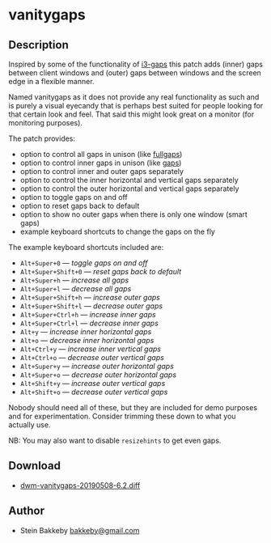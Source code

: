 vanitygaps
==========

Description
-----------
Inspired by some of the functionality of [i3-gaps](https://github.com/Airblader/i3) this patch adds (inner) gaps between client windows and (outer) gaps between windows and the screen edge in a flexible manner.

Named vanitygaps as it does not provide any real functionality as such and is purely a visual eyecandy that is perhaps best suited for people looking for that certain look and feel. That said this might look great on a monitor (for monitoring purposes).

The patch provides:

   * option to control all gaps in unison (like [fullgaps](../fullgaps))
   * option to control inner gaps in unison (like [gaps](../gaps/))
   * option to control inner and outer gaps separately
   * option to control the inner horizontal and vertical gaps separately
   * option to control the outer horizontal and vertical gaps separately
   * option to toggle gaps on and off
   * option to reset gaps back to default
   * option to show no outer gaps when there is only one window (smart gaps)
   * example keyboard shortcuts to change the gaps on the fly

The example keyboard shortcuts included are:

   * `Alt+Super+0` ― *toggle gaps on and off*
   * `Alt+Super+Shift+0` ― *reset gaps back to default*
   * `Alt+Super+h` ― *increase all gaps*
   * `Alt+Super+l` ― *decrease all gaps*
   * `Alt+Super+Shift+h` ― *increase outer gaps*
   * `Alt+Super+Shift+l` ― *decrease outer gaps*
   * `Alt+Super+Ctrl+h` ― *increase inner gaps*
   * `Alt+Super+Ctrl+l` ― *decrease inner gaps*
   * `Alt+y` ― *increase inner horizontal gaps*
   * `Alt+o` ― *decrease inner horizontal gaps*
   * `Alt+Ctrl+y` ― *increase inner vertical gaps*
   * `Alt+Ctrl+o` ― *decrease outer vertical gaps*
   * `Alt+Super+y` ― *increase outer horizontal gaps*
   * `Alt+Super+o` ― *decrease outer horizontal gaps*
   * `Alt+Shift+y` ― *increase outer vertical gaps*
   * `Alt+Shift+o` ― *decrease outer vertical gaps*

Nobody should need all of these, but they are included for demo purposes and for experimentation. Consider trimming these down to what you actually use.

NB: You may also want to disable `resizehints` to get even gaps.

Download
--------
* [dwm-vanitygaps-20190508-6.2.diff](dwm-vanitygaps-20190508-6.2.diff)

Author
------
* Stein Bakkeby <bakkeby@gmail.com>

